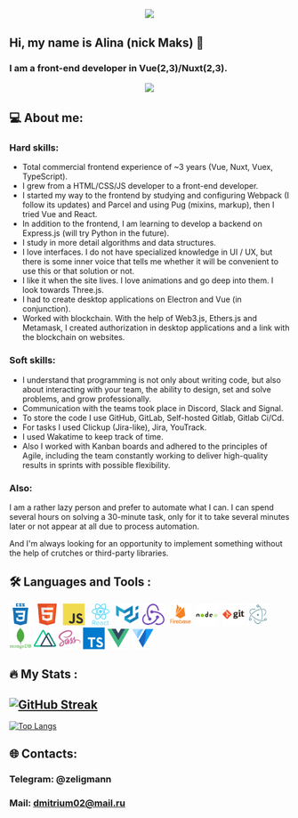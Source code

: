 <div id="header" align="center">
  <img src="https://media.giphy.com/media/Vf3ZKdillTMOOaOho0/giphy.gif" width="200"/>
</div>

## Hi, my name is Alina (nick Maks) :wave:

### I am a front-end developer in Vue(2,3)/Nuxt(2,3).

<div id="header" align="center">
  <img src="https://media.giphy.com/media/jM4NGpvx6jZmW93hcZ/giphy.gif" width="600"/>
</div>

## :computer: About me:

### Hard skills:
- Total commercial frontend experience of ~3 years (Vue, Nuxt, Vuex, TypeScript).
- I grew from a HTML/CSS/JS developer to a front-end developer.
- I started my way to the frontend by studying and configuring Webpack (I follow its updates) and Parcel and using Pug (mixins, markup), then I tried Vue and React.
- In addition to the frontend, I am learning to develop a backend on Express.js (will try Python in the future).
- I study in more detail algorithms and data structures.
- I love interfaces. I do not have specialized knowledge in UI / UX, but there is some inner voice that tells me whether it will be convenient to use this or that solution or not.
- I like it when the site lives. I love animations and go deep into them. I look towards Three.js.
- I had to create desktop applications on Electron and Vue (in conjunction).
- Worked with blockchain. With the help of Web3.js, Ethers.js and Metamask, I created authorization in desktop applications and a link with the blockchain on websites.

### Soft skills:
- I understand that programming is not only about writing code, but also about interacting with your team, the ability to design, set and solve problems, and grow professionally.
- Communication with the teams took place in Discord, Slack and Signal.
- To store the code I use GitHub, GitLab, Self-hosted Gitlab, Gitlab Ci/Cd.
- For tasks I used Clickup (Jira-like), Jira, YouTrack.
- I used Wakatime to keep track of time.
- Also I worked with Kanban boards and adhered to the principles of Agile, including the team constantly working to deliver high-quality results in sprints with possible flexibility.

### Also:
I am a rather lazy person and prefer to automate what I can. I can spend several hours on solving a 30-minute task, only for it to take several minutes later or not appear at all due to process automation.

And I'm always looking for an opportunity to implement something without the help of crutches or third-party libraries.

## :hammer_and_wrench: Languages and Tools :
<div>
  <img src="https://github.com/devicons/devicon/blob/master/icons/css3/css3-plain-wordmark.svg"  title="CSS3" alt="CSS" width="40" height="40"/>&nbsp;
  <img src="https://github.com/devicons/devicon/blob/master/icons/html5/html5-original.svg" title="HTML5" alt="HTML" width="40" height="40"/>&nbsp;
  <img src="https://github.com/devicons/devicon/blob/master/icons/javascript/javascript-original.svg" title="JavaScript" alt="JavaScript" width="40" height="40"/>&nbsp;
  <img src="https://github.com/devicons/devicon/blob/master/icons/react/react-original-wordmark.svg" title="React" alt="React" width="40" height="40"/>&nbsp;
  <img src="https://github.com/devicons/devicon/blob/master/icons/materialui/materialui-original.svg" title="Material UI" alt="Material UI" width="40" height="40"/>&nbsp;
  <img src="https://github.com/devicons/devicon/blob/master/icons/redux/redux-original.svg" title="Redux" alt="Redux " width="40" height="40"/>&nbsp;
  <img src="https://github.com/devicons/devicon/blob/master/icons/firebase/firebase-plain-wordmark.svg" title="Firebase" alt="Firebase" width="40" height="40"/>&nbsp;
  <img src="https://github.com/devicons/devicon/blob/master/icons/nodejs/nodejs-original-wordmark.svg" title="NodeJS" alt="NodeJS" width="40" height="40"/>&nbsp;
  <img src="https://github.com/devicons/devicon/blob/master/icons/git/git-original-wordmark.svg" title="Git" **alt="Git" width="40" height="40"/>
  <img src="https://github.com/devicons/devicon/blob/master/icons/electron/electron-original.svg" title="Electron" **alt="Electron" width="40" height="40"/>
  <img src="https://github.com/devicons/devicon/blob/master/icons/mongodb/mongodb-plain-wordmark.svg" title="MongoDB" **alt="MongoDB" width="40" height="40"/>
  <img src="https://github.com/devicons/devicon/blob/master/icons/nuxtjs/nuxtjs-original.svg" title="Nuxt" **alt="Nuxt" width="40" height="40"/>
  <img src="https://github.com/devicons/devicon/blob/master/icons/sass/sass-original.svg" title="SASS" **alt="SASS" width="40" height="40"/>
  <img src="https://github.com/devicons/devicon/blob/master/icons/typescript/typescript-original.svg" title="TypeScript" **alt="TypeScript" width="40" height="40"/>
  <img src="https://github.com/devicons/devicon/blob/master/icons/vuejs/vuejs-original.svg" title="Vue" **alt="Vue" width="40" height="40"/>
  <img src="https://github.com/devicons/devicon/blob/master/icons/vuetify/vuetify-original.svg" title="Vuetify" **alt="Vuetify" width="40" height="40"/>
</div>

## :fire: My Stats :
[![GitHub Streak](http://github-readme-streak-stats.herokuapp.com?user=zeprog&theme=dark&background=000000)](https://git.io/streak-stats)
-
[![Top Langs](https://github-readme-stats.vercel.app/api/top-langs/?username=zeprog&layout=compact&theme=vision-friendly-dark)](https://github.com/anuraghazra/github-readme-stats)

## :globe_with_meridians: Contacts:
### Telegram: @zeligmann
### Mail: dmitrium02@mail.ru



<!--
**zeprog/zeprog** is a ✨ _special_ ✨ repository because its `README.md` (this file) appears on your GitHub profile.

Here are some ideas to get you started:

- 🔭 I’m currently working on ...
- 🌱 I’m currently learning ...
- 👯 I’m looking to collaborate on ...
- 🤔 I’m looking for help with ...
- 💬 Ask me about ...
- 📫 How to reach me: ...
- 😄 Pronouns: ...
- ⚡ Fun fact: ...
-->
